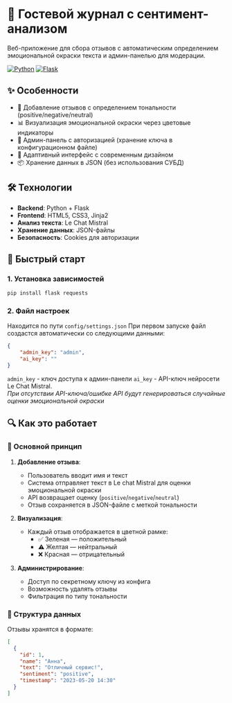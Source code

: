 # 🌟 Гостевой журнал с сентимент-анализом

Веб-приложение для сбора отзывов с автоматическим определением эмоциональной окраски текста и админ-панелью для модерации.

[![Python](https://img.shields.io/badge/Python-3.8+-blue?logo=python)](https://python.org)
[![Flask](https://img.shields.io/badge/Flask-2.0+-lightgrey?logo=flask)](https://flask.palletsprojects.com/)

## ✨ Особенности

- 📝 Добавление отзывов с определением тональности (positive/negative/neutral)
- 📊 Визуализация эмоциональной окраски через цветовые индикаторы
- 🔐 Админ-панель с авторизацией (хранение ключа в конфигурационном файле)
- 🎨 Адаптивный интерфейс с современным дизайном
- 📦 Хранение данных в JSON (без использования СУБД)

## 🛠 Технологии

- **Backend**: Python + Flask
- **Frontend**: HTML5, CSS3, Jinja2
- **Анализ текста**: Le Chat Mistral
- **Хранение данных**: JSON-файлы
- **Безопасность**: Cookies для авторизации

## 🚀 Быстрый старт

### 1. Установка зависимостей
```bash
pip install flask requests
```
### 2. Файл настроек
Находится по пути `config/settings.json`
При первом запуске файл создастся автоматически со следующими данными:
```json
{
    "admin_key": "admin",
    "ai_key": ""
}
```
`admin_key` - ключ доступа к админ-панели
`ai_key` - API-ключ нейросети Le Chat Mistral.\
*При отсутствии API-ключа/ошибке API будут генерироваться случайные оценки эмоциональной окраски*

## 🔍 Как это работает

### 📌 Основной принцип
1. **Добавление отзыва**:
   - Пользователь вводит имя и текст
   - Система отправляет текст в Le chat Mistral для оценки эмоциональной окраски
   - API возвращает оценку (`positive`/`negative`/`neutral`)
   - Отзыв сохраняется в JSON-файле с меткой тональности

2. **Визуализация**:
   - Каждый отзыв отображается в цветной рамке:
     - ✅ Зеленая — положительный
     - ⚠️ Желтая — нейтральный
     - ❌ Красная — отрицательный

3. **Администрирование**:
   - Доступ по секретному ключу из конфига
   - Возможность удалять отзывы
   - Фильтрация по типу тональности

### 📂 Структура данных
Отзывы хранятся в формате:
```json
[
  {
    "id": 1,
    "name": "Анна",
    "text": "Отличный сервис!",
    "sentiment": "positive",
    "timestamp": "2023-05-20 14:30"
  }
]